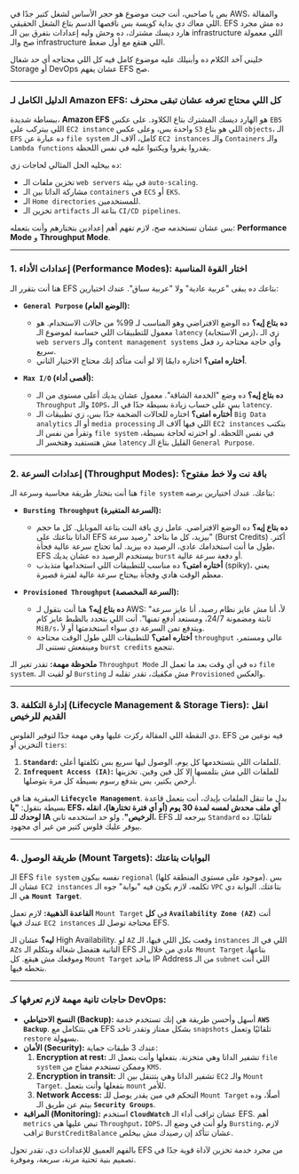 بص يا صاحبي، أنت جبت موضوع هو حجر الأساس لشغل كتير جدًا في AWS، والمقالة اللي معاك دي بداية كويسة بس ناقصها الدسم بتاع الشغل الحقيقي. EFS ده مش مجرد هارد ديسك مشترك، ده وحش وليه إعدادات بتفرق بين الـ infrastructure اللي معمولة صح والـ infrastructure اللي هتقع مع أول ضغط.

خليني آخد الكلام ده وأبنيلك عليه موضوع كامل فيه كل اللي محتاجه أي حد شغال Storage أو DevOps عشان يفهم EFS صح.

---

### **الدليل الكامل لـ Amazon EFS: كل اللي محتاج تعرفه عشان تبقى محترف**

ببساطة شديدة، **Amazon EFS** هو الهارد ديسك المشترك بتاع الكلاود. على عكس `EBS` اللي بيتركب على `EC2 instance` واحدة بس، وعلى عكس `S3` اللي هو بتاع `objects`، الـ `EFS` ده عبارة عن `file system` كامل، آلاف الـ `EC2 instances` والـ `Containers` والـ `Lambda functions` يقدروا يقروا ويكتبوا عليه في نفس اللحظة.

ده بيخليه الحل المثالي لحاجات زي:
*   تخزين ملفات الـ `web servers` في بيئة `auto-scaling`.
*   مشاركة الداتا بين الـ `containers` في `ECS` أو `EKS`.
*   الـ `Home directories` للمستخدمين.
*   تخزين الـ `artifacts` بتاعة الـ `CI/CD pipelines`.

بس عشان تستخدمه صح، لازم تفهم أهم إعدادين بتختارهم وأنت بتعمله: **Performance Mode** و **Throughput Mode**.

---

### **1. إعدادات الأداء (Performance Modes): اختار القوة المناسبة**

هنا أنت بتقرر الـ EFS بتاعك ده يبقى "عربية عادية" ولا "عربية سباق". عندك اختيارين:

*   **`General Purpose` (الوضع العام):**
    *   **ده بتاع إيه؟** ده الوضع الافتراضي وهو المناسب لـ 99% من حالات الاستخدام. هو معمول للتطبيقات اللي حساسة لموضوع الـ `latency` (زمن الاستجابة)، زي الـ `web servers` والـ `content management systems` وأي حاجة محتاجة رد فعل سريع.
    *   **أختاره امتى؟** اختاره دايمًا إلا لو أنت متأكد إنك محتاج الاختيار التاني.

*   **`Max I/O` (أقصى أداء):**
    *   **ده بتاع إيه؟** ده وضع "الخدمة الشاقة". معمول عشان يديك أعلى مستوى من الـ `Throughput` والـ `IOPS`، بس على حساب زيادة بسيطة جدًا في الـ `latency`.
    *   **أختاره امتى؟** اختاره للحالات الضخمة جدًا بس، زي تطبيقات الـ `Big Data analytics` أو الـ `media processing` اللي فيها آلاف الـ `EC2 instances` بتكتب وتقرأ من نفس الـ `file system` في نفس اللحظة. لو اخترته لحاجة بسيطة، مش هتستفيد وهتخسر الـ `latency` القليل بتاع الـ `General Purpose`.

---

### **2. إعدادات السرعة (Throughput Modes): باقة نت ولا خط مفتوح؟**

هنا أنت بتختار طريقة محاسبة وسرعة الـ `file system` بتاعك. عندك اختيارين برضه:

*   **`Bursting Throughput` (السرعة المتغيرة):**
    *   **ده بتاع إيه؟** ده الوضع الافتراضي. عامل زي باقة النت بتاعة الموبايل. كل ما حجم الداتا بتاعتك على EFS بيزيد، كل ما بتاخد "رصيد سرعة" (Burst Credits) أكتر. طول ما أنت استخدامك عادي، الرصيد ده بيزيد. لما تحتاج سرعة عالية فجأة، EFS بيستخدم الرصيد ده عشان يديك `burst` أو دفعة سرعة عالية.
    *   **أختاره امتى؟** ده مناسب للتطبيقات اللي استخدامها متذبذب (spiky)، يعني معظم الوقت هادي وفجأة بيحتاج سرعة عالية لفترة قصيرة.

*   **`Provisioned Throughput` (السرعة المخصصة):**
    *   **ده بتاع إيه؟** هنا أنت بتقول لـ AWS: "لأ، أنا مش عايز نظام رصيد، أنا عايز سرعة ثابتة ومضمونة 24/7، ومستعد أدفع تمنها". أنت اللي بتحدد بالظبط عايز كام `MiB/s`، وبتدفع تمن السرعة دي سواء استخدمتها أو لأ.
    *   **أختاره امتى؟** للتطبيقات اللي طول الوقت محتاجة `throughput` عالي ومستمر، ومينفعش تستنى الـ `burst credits` تتجمع.

**ملحوظة مهمة:** تقدر تغير الـ `Throughput Mode` ده في أي وقت بعد ما تعمل الـ `file system`. لو لقيت الـ `Bursting` مش مكفيك، تقدر تقلبه لـ `Provisioned` والعكس.

---

### **3. إدارة التكلفة (Lifecycle Management & Storage Tiers): انقل القديم للرخيص**

دي النقطة اللي المقالة ركزت عليها وهي مهمة جدًا لتوفير الفلوس. EFS فيه نوعين من التخزين أو `tiers`:

1.  **`Standard`:** للملفات اللي بتستخدمها كل يوم، الوصول ليها سريع بس تكلفتها أعلى.
2.  **`Infrequent Access (IA)`:** للملفات اللي مش بتلمسها إلا كل فين وفين. تخزينها أرخص بكتير، بس بتدفع رسوم بسيطة كل مرة بتوصلها.

العبقرية هنا في **`Lifecycle Management`**. بدل ما تنقل الملفات بإيدك، أنت بتعمل قاعدة بسيطة بتقول: **"يا EFS، أي ملف محدش لمسه لمدة 30 يوم (أو أي فترة تختارها)، انقله لوحدك للـ IA الرخيص"**. ولو حد استخدمه تاني، EFS بيرجعه للـ `Standard` تلقائيًا. ده بيوفر عليك فلوس كتير من غير أي مجهود.

---

### **4. طريقة الوصول (Mount Targets): البوابات بتاعتك**

الـ EFS `file system` نفسه بيكون `regional` (موجود على مستوى المنطقة كلها). بس عشان الـ `EC2 instances` تكلمه، لازم يكون فيه "بوابة" جوه الـ `VPC` بتاعتك. البوابة دي هي الـ **`Mount Target`**.

**القاعدة الذهبية:** لازم تعمل `Mount Target` في **كل `Availability Zone (AZ)`** أنت عندك فيها `EC2 instances` محتاجة توصل للـ EFS.

**ليه؟** عشان الـ High Availability. لو `AZ` وقعت بكل اللي فيها، الـ `instances` اللي في الـ `AZs` التانية هتفضل شغالة وبتكلم الـ EFS عادي من خلال الـ `Mount Target` بتاعها، وموقعك مش هيقع. كل `Mount Target` بياخد IP Address من الـ `subnet` اللي أنت بتحطه فيها.

---

### **حاجات تانية مهمة لازم تعرفها كـ DevOps:**

*   **النسخ الاحتياطي (Backup):** أسهل وأحسن طريقة هي إنك تستخدم خدمة **`AWS Backup`**. هي بتتكامل مع EFS بشكل ممتاز وتقدر تاخد `snapshots` تلقائيًا وتعمل `restore` بسهولة.
*   **الأمان (Security):** عندك 3 طبقات حماية:
    1.  **Encryption at rest:** تشفير الداتا وهي متخزنة. بتفعلها وأنت بتعمل الـ `file system` وممكن تستخدم مفتاح من `KMS`.
    2.  **Encryption in transit:** تشفير الداتا وهي بتتنقل بين الـ `EC2` والـ `Mount Target`. بتفعلها وأنت بتعمل `mount` للأمر.
    3.  **Network Access:** التحكم في مين يقدر يوصل للـ `Mount Target` أصلًا، وده بيتم عن طريق الـ **`Security Groups`**.
*   **المراقبة (Monitoring):** استخدم **`CloudWatch`** عشان تراقب أداء الـ EFS. أهم `metrics` تبص عليها هي `Throughput`، `IOPS`، ولو أنت في وضع الـ `Bursting`، لازم تراقب `BurstCreditBalance` عشان تتأكد إن رصيدك مش بيخلص.

بالفهم العميق للإعدادات دي، تقدر تحول EFS من مجرد خدمة تخزين لآداة قوية جدًا في تصميم بنية تحتية مرنة، سريعة، وموفرة.